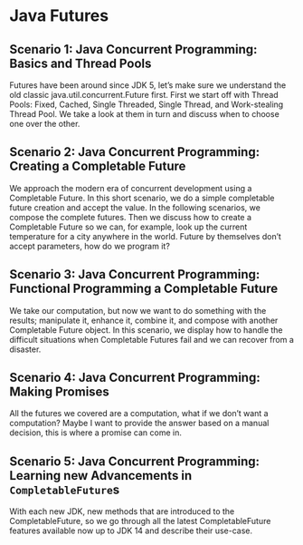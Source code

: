 # Java Futures

## Scenario 1: Java Concurrent Programming: Basics and Thread Pools

Futures have been around since JDK 5, let’s make sure we understand the old classic java.util.concurrent.Future first.  First we start off with Thread Pools: Fixed, Cached, Single Threaded, Single Thread, and Work-stealing Thread Pool.  We take a look at them in turn and discuss when to choose one over the other.

## Scenario 2:  Java Concurrent Programming: Creating a Completable Future

We  approach the modern era of concurrent development using a Completable Future. In this short scenario, we do a simple completable future creation and accept the value.  In the following scenarios, we compose the complete futures. Then we discuss how to create a Completable Future so we can, for example, look up the current temperature for a city anywhere in the world.  Future by themselves don’t accept parameters, how do we program it?

## Scenario 3: Java Concurrent Programming: Functional Programming a Completable Future

We take our computation, but now we want to do something with the results; manipulate it, enhance it, combine it, and compose with another Completable Future object. In this scenario, we display how to handle the difficult situations when Completable Futures fail and we can recover from a disaster.

## Scenario 4: Java Concurrent Programming: Making Promises

All the futures we covered are a computation, what if we don’t want a computation? Maybe I want to provide the answer based on a manual decision, this is where a promise can come in.

## Scenario 5: Java Concurrent Programming: Learning new Advancements in `CompletableFuture`s

With each new JDK, new methods that are introduced to the CompletableFuture, so we go through all the latest CompletableFuture features available now up to JDK 14 and describe their use-case.

